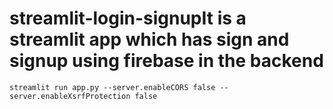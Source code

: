 # streamlit-login-signupIt is a streamlit app which has sign and signup using firebase in the backend

`streamlit run app.py --server.enableCORS false --server.enableXsrfProtection false`

